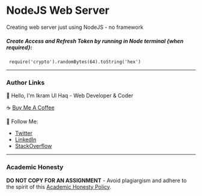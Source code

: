 # NodeJS Web Server

Creating web server just using NodeJS - no framework

##### Create Access and Refresh Token by running in Node terminal {when required}:

```
 require('crypto').randomBytes(64).toString('hex')
```

---

### Author Links

👋 Hello, I'm Ikram Ul Haq - Web Developer & Coder

☕ [Buy Me A Coffee](https://www.buymeacoffee.com/ikramdev)

🚀 Follow Me:

- [Twitter](https://twitter.com/ikramdev)
- [LinkedIn](https://www.linkedin.com/in/ikramdev/)
- [StackOverflow](https://stackoverflow.com/users/13859212/ikram-ul-haq)

---

### Academic Honesty

**DO NOT COPY FOR AN ASSIGNMENT** - Avoid plagiargism and adhere to the spirit of this [Academic Honesty Policy](https://www.freecodecamp.org/news/academic-honesty-policy/).
